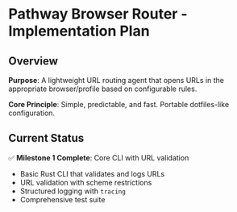 # Pathway Browser Router - Implementation Plan

## Overview

**Purpose**: A lightweight URL routing agent that opens URLs in the appropriate browser/profile based on configurable rules.

**Core Principle**: Simple, predictable, and fast. Portable dotfiles-like configuration.

## Current Status

✅ **Milestone 1 Complete**: Core CLI with URL validation
- Basic Rust CLI that validates and logs URLs
- URL validation with scheme restrictions
- Structured logging with `tracing`
- Comprehensive test suite

